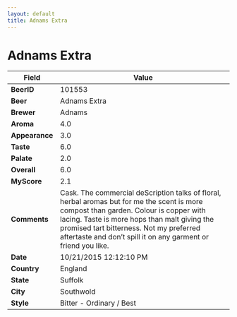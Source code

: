 ```yaml
---
layout: default
title: Adnams Extra
---
```


# Adnams Extra

| Field         | Value     |
|---------------|-----------|
| **BeerID** | 101553 |
| **Beer** | Adnams Extra |
| **Brewer** | Adnams |
| **Aroma** | 4.0 |
| **Appearance** | 3.0 |
| **Taste** | 6.0 |
| **Palate** | 2.0 |
| **Overall** | 6.0 |
| **MyScore** | 2.1 |
| **Comments** | Cask. The commercial de&#083;cription talks of floral, herbal aromas but for me the scent is more compost than garden. Colour is copper with lacing. Taste is more hops than malt giving the promised tart bitterness. Not my preferred aftertaste and don’t spill it on any garment or friend you like. |
| **Date** | 10/21/2015 12:12:10 PM |
| **Country** | England |
| **State** | Suffolk |
| **City** | Southwold |
| **Style** | Bitter - Ordinary / Best |

